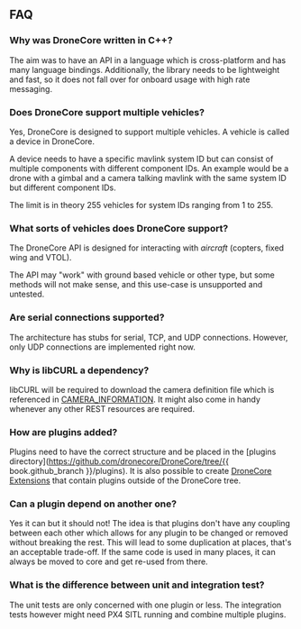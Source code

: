 ## FAQ

### Why was DroneCore written in C++?

The aim was to have an API in a language which is cross-platform and has many language bindings. Additionally, the library needs to be lightweight and fast, so it does not fall over for onboard usage with high rate messaging.

### Does DroneCore support multiple vehicles?

Yes, DroneCore is designed to support multiple vehicles. A vehicle is called a device in DroneCore.

A device needs to have a specific mavlink system ID but can consist of multiple components with different component IDs. An example would be a drone with a gimbal and a camera talking mavlink with the same system ID but different component IDs.

The limit is in theory 255 vehicles for system IDs ranging from 1 to 255.

### What sorts of vehicles does DroneCore support?

The DroneCore API is designed for interacting with *aircraft* (copters, fixed wing and VTOL).

The API may "work" with ground based vehicle or other type, but some methods will not make sense, and this use-case is unsupported and untested.

### Are serial connections supported?

The architecture has stubs for serial, TCP, and UDP connections. However, only UDP connections are implemented right now.

### Why is libCURL a dependency?

libCURL will be required to download the camera definition file which is referenced in [CAMERA_INFORMATION](http://mavlink.org/messages/common#CAMERA_INFORMATION). It might also come in handy whenever any other REST resources are required.

### How are plugins added?

Plugins need to have the correct structure and be placed in the [plugins directory](https://github.com/dronecore/DroneCore/tree/{{ book.github_branch }}/plugins). It is also possible to create [DroneCore Extensions](../guide/dronecore_extensions.md) that contain plugins outside of the DroneCore tree.

### Can a plugin depend on another one?

Yes it can but it should not! The idea is that plugins don't have any coupling between each other which allows for any plugin to be changed or removed without breaking the rest. This will lead to some duplication at places, that's an acceptable trade-off. If the same code is used in many places, it can always be moved to core and get re-used from there.


### What is the difference between unit and integration test?

The unit tests are only concerned with one plugin or less. The integration tests however might need PX4 SITL running and combine multiple plugins.
